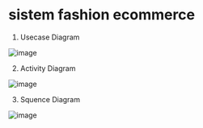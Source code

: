 # sistem fashion ecommerce
1. Usecase Diagram

![image](https://github.com/tiaraputriiiiii/sistemfashionecommerce/assets/115775237/970deb6c-c909-4766-af75-b59b342f5548)

2. Activity Diagram

![image](https://github.com/tiaraputriiiiii/sistemfashionecommerce/assets/115775237/eb9d01c6-bf06-4b6d-a057-d605b8ee1c83)

3. Squence Diagram

![image](https://github.com/tiaraputriiiiii/sistemfashionecommerce/assets/115775237/2cae77f5-7028-4ff9-bab0-137214732681)
